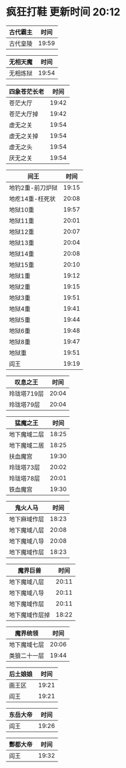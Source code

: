 # 疯狂打鞋 更新时间 20:12

| 古代霸主   | 时间    |
|--------|-------|
| 古代皇陵 | 19:59 |

| 无相天魔   | 时间    |
|--------|-------|
| 无相炼狱 | 19:54 |

| 四象苍茫长老   | 时间    |
|--------|-------|
| 苍茫大厅 | 19:42 |
| 苍茫大厅掉 | 19:42 |
| 虚无之关 | 19:54 |
| 虚无之关掉 | 19:54 |
| 虚无之头 | 19:54 |
| 厌无之关 | 19:54 |

| 间王   | 时间    |
|--------|-------|
| 地钓2重-前刀炉狱 | 19:15 |
| 地疙14重-枉死状 | 20:08 |
| 地狱10重 | 19:57 |
| 地狱11重 | 20:01 |
| 地狱12重 | 20:07 |
| 地狱13重 | 20:04 |
| 地狱14重 | 20:08 |
| 地狱15重 | 20:10 |
| 地狱1重 | 19:12 |
| 地狱2重 | 19:15 |
| 地狱3重 | 19:51 |
| 地狱4重 | 19:41 |
| 地狱5重 | 19:44 |
| 地狱6重 | 19:48 |
| 地狱8重 | 19:47 |
| 地狱重 | 19:51 |
| 阎王 | 19:19 |

| 叹息之王   | 时间    |
|--------|-------|
| 玲珑塔719层 | 20:04 |
| 玲珑塔79层 | 20:04 |

| 猛魔之王   | 时间    |
|--------|-------|
| 地下魔域二层 | 18:25 |
| 地下魔域二居 | 18:25 |
| 扶血魔宫 | 19:30 |
| 玲珑塔73层 | 20:02 |
| 玲珑塔78层 | 20:01 |
| 铁血魔宫 | 19:30 |

| 鬼火人马   | 时间    |
|--------|-------|
| 地下麻域作层 | 18:23 |
| 地下魔域八层 | 20:08 |
| 地下魔域八导 | 20:08 |
| 地下魔域作层 | 18:23 |

| 魔界巨兽   | 时间    |
|--------|-------|
| 地下魔域八层 | 20:11 |
| 地下魔域八导 | 20:11 |
| 地下魔域作层 | 20:11 |
| 地下魔域作层掉 | 18:22 |

| 魔界统领   | 时间    |
|--------|-------|
| 地下魔域七层 | 20:06 |
| 类狼二十一层 | 19:44 |

| 后土娘娘   | 时间    |
|--------|-------|
| 画王区 | 19:21 |
| 阎王 | 19:21 |

| 东岳大帝   | 时间    |
|--------|-------|
| 阎王 | 19:26 |

| 酆都大帝   | 时间    |
|--------|-------|
| 阎王 | 19:32 |